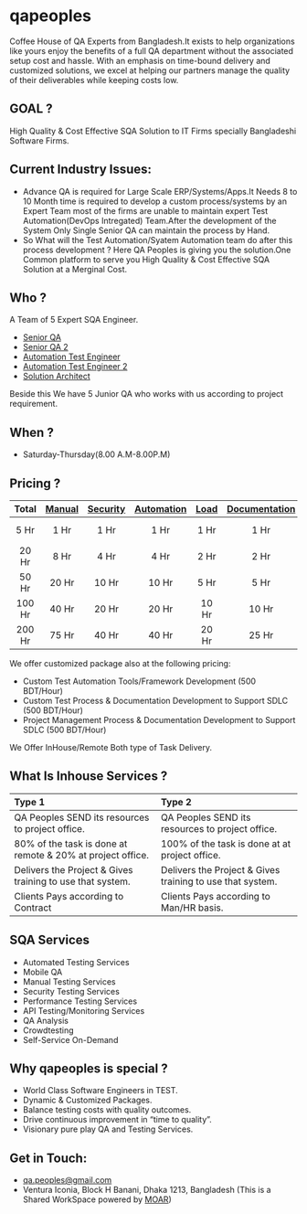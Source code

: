 # qapeoples

Coffee House of QA Experts from Bangladesh.It exists to help organizations like yours enjoy the benefits of a full QA department without the associated setup cost and hassle. With an emphasis on time-bound delivery and customized solutions, we excel at helping our partners manage the quality of their deliverables while keeping costs low.

## GOAL ?
High Quality & Cost Effective SQA Solution to IT Firms specially Bangladeshi Software Firms.

## Current Industry Issues:
* Advance QA is required for Large Scale ERP/Systems/Apps.It Needs 8 to 10 Month time is required to develop a custom process/systems by an Expert Team most of the firms are unable to maintain expert Test Automation(DevOps Intregated) Team.After the development of the System Only Single Senior QA can maintain the process by Hand.
* So What will the Test Automation/Syatem Automation team do after this process development ? Here  QA Peoples is giving you the solution.One Common platform to serve you High Quality & Cost Effective SQA Solution at a Merginal Cost.

## Who ?
A Team of 5 Expert SQA Engineer.

* [Senior QA](https://www.linkedin.com/in/kazi-md-shimul-billah-a625b2a9/)
* [Senior QA 2](https://www.linkedin.com/in/khaled-bin-kamal-6ab3a453/)
* [Automation Test Engineer](https://www.linkedin.com/in/mahmud-hasan-riad-8b512650)
* [Automation Test Engineer 2](https://www.linkedin.com/in/mrouf/)
* [Solution Architect](https://www.linkedin.com/in/mostafiz838/)

Beside this We have 5 Junior QA who works with us according to project requirement.

## When ?
* Saturday-Thursday(8.00 A.M-8.00P.M)

## Pricing ?

| Total| [Manual](https://github.com/qapeoples/me/blob/master/ManualTesting.md) | [Security](https://github.com/qapeoples/me/blob/master/SecurityTesting.md) | [Automation](https://github.com/qapeoples/me/blob/master/AutomatedTesting.md) | [Load](https://github.com/qapeoples/me/blob/master/LoadTesting.md) | [Documentation](https://github.com/qapeoples/me/blob/master/TestDocumentation.md) | Pricing |
|  :---:  |  :---:   |  :---:   |  :---:   |  :---:   |  :---:   |  :---:  |
| 5 Hr | 1 Hr | 1 Hr  | 1 Hr | 1 Hr | 1 Hr | Free (1st 10 Only) |
| 20 Hr | 8 Hr | 4 Hr  | 4 Hr | 2 Hr | 2 Hr | 400 BDT/Hour |
| 50 Hr | 20 Hr | 10 Hr  | 10 Hr | 5 Hr | 5 Hr | 350 BDT/Hour |
| 100 Hr | 40 Hr | 20 Hr  | 20 Hr | 10 Hr | 10 Hr | 325 BDT/Hour |
| 200 Hr | 75 Hr | 40 Hr  | 40 Hr | 20 Hr | 25 Hr | 300 BDT/Hour |

We offer customized package also at the following pricing:

* Custom Test Automation Tools/Framework Development (500 BDT/Hour)
* Custom Test Process & Documentation Development to Support SDLC (500 BDT/Hour)
* Project Management Process & Documentation Development to Support SDLC (500 BDT/Hour)

We Offer InHouse/Remote Both type of Task Delivery.

## What Is Inhouse Services ?

| Type 1 | Type 2 |
|  :---  |  :---  |
| QA Peoples SEND its resources to project office. | QA Peoples SEND its resources to project office. |
| 80% of the task is done at remote & 20% at project office. | 100% of the task is done at at project office. |
| Delivers the Project & Gives training to use that system. | Delivers the Project & Gives training to use that system. |
| Clients Pays according to Contract | Clients Pays according to Man/HR basis. |

## SQA Services

* Automated Testing Services
* Mobile QA
* Manual Testing Services
* Security Testing Services
* Performance Testing Services
* API Testing/Monitoring Services
* QA Analysis
* Crowdtesting
* Self-Service On-Demand

## Why qapeoples is special ?

* World Class Software Engineers in TEST.
* Dynamic & Customized Packages.
* Balance testing costs with quality outcomes.
* Drive continuous improvement in “time to quality”.
* Visionary pure play QA and Testing Services.

## Get in Touch:

* qa.peoples@gmail.com
* Ventura Iconia, Block H Banani, Dhaka 1213, Bangladesh (This is a Shared WorkSpace powered by [MOAR](www.moarbd.com))
